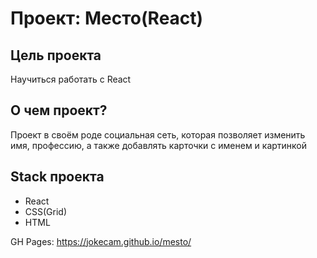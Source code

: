 # Проект: Место(React)
## Цель проекта
Научиться работать с React
## О чем проект?
Проект в своём роде социальная сеть, которая позволяет изменить имя, профессию, а также добавлять карточки с именем и картинкой
## Stack проекта
- React
- CSS(Grid)
- HTML

GH Pages: https://jokecam.github.io/mesto/
